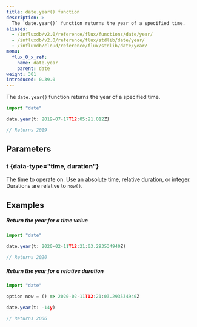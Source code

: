 ```yaml
---
title: date.year() function
description: >
  The `date.year()` function returns the year of a specified time.
aliases:
  - /influxdb/v2.0/reference/flux/functions/date/year/
  - /influxdb/v2.0/reference/flux/stdlib/date/year/
  - /influxdb/cloud/reference/flux/stdlib/date/year/
menu:
  flux_0_x_ref:
    name: date.year
    parent: date
weight: 301
introduced: 0.39.0
---
```


The `date.year()` function returns the year of a specified time.

```js
import "date"

date.year(t: 2019-07-17T12:05:21.012Z)

// Returns 2019
```

## Parameters

### t {data-type="time, duration"}
The time to operate on.
Use an absolute time, relative duration, or integer.
Durations are relative to `now()`.

## Examples

##### Return the year for a time value
```js
import "date"

date.year(t: 2020-02-11T12:21:03.293534940Z)

// Returns 2020
```

##### Return the year for a relative duration
```js
import "date"

option now = () => 2020-02-11T12:21:03.293534940Z

date.year(t: -14y)

// Returns 2006
```

